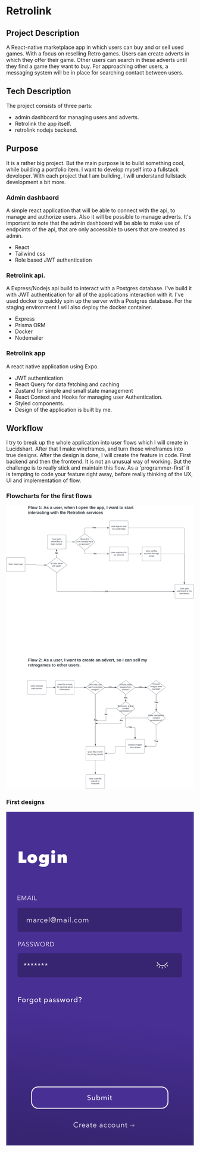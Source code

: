 # Retrolink

## Project Description
A React-native marketplace app in which users can buy and or sell used games. With a focus on reselling Retro games. Users can create adverts in which they offer their game. Other users can search in these adverts until they find a game they want to buy. For approaching other users, a messaging system will be in place for searching contact between users.

## Tech Description
The project consists of three parts:
- admin dashboard for managing users and adverts.
- Retrolink the app itself.
- retrolink nodejs backend.

## Purpose
It is a rather big project. But the main purpose is to build something cool, while building a portfolio item. I want to develop myself into a fullstack developer.
With each project that I am building, I will understand fullstack development a bit more.

### Admin dashbaord
A simple react application that will be able to connect with the api, to manage and authorize users. Also it will be possible to manage adverts.
It's important to note that the admin dashboard will be able to make use of endpoints of the api, that are only accessible to users that are created as admin.

- React
- Tailwind css
- Role based JWT authentication

### Retrolink api.
A Express/Nodejs api build to interact with a Postgres database. I've build it with JWT authentication for all of the applications interaction with it.
I've used docker to quickly spin up the server with a Postgres database. For the staging environment I will also deploy the docker container.

- Express
- Prisma ORM
- Docker
- Nodemailer

### Retrolink app
A react native application using Expo.

- JWT authentication
- React Query for data fetching and caching
- Zustand for simple and small state management
- React Context and Hooks for managing user Authentication.
- Styled components.
- Design of the application is built by me.


## Workflow
I try to break up the whole application into user flows which I will create in Lucidshart.
After that I make wireframes, and turn those wireframes into true designs. After the design is done, I will create the feature in code. First backend and then the frontend. It is not an unusual way of working. But the challenge is to really stick and maintain this flow. As a 'programmer-first' it is tempting to code your feature right away, before really thinking of the UX, UI and implementation of flow.

### Flowcharts for the first flows

![alt text](readmeImages/Flowcharts.png "flowcharts for the first user flows")

### First designs
![alt text](readmeImages/Login.png "First design for the login page, including the styleguide")